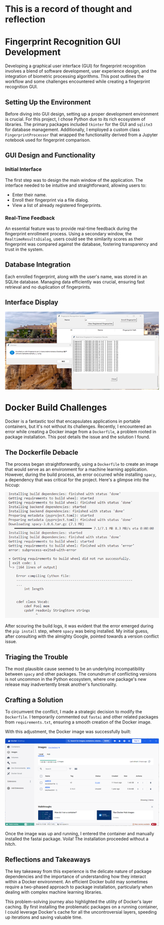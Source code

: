 # This is a record of thought and reflection





# Fingerprint Recognition GUI Development

Developing a graphical user interface (GUI) for fingerprint recognition involves a blend of software development, user experience design, and the integration of biometric processing algorithms. This post outlines the workflow and some challenges encountered while creating a fingerprint recognition GUI.

## Setting Up the Environment

Before diving into GUI design, setting up a proper development environment is crucial. For this project, I chose Python due to its rich ecosystem of libraries. The primary packages included `tkinter` for the GUI and `sqlite3` for database management. Additionally, I employed a custom class `FingerprintProcessor` that wrapped the functionality derived from a Jupyter notebook used for fingerprint comparison.

## GUI Design and Functionality

### Initial Interface

The first step was to design the main window of the application. The interface needed to be intuitive and straightforward, allowing users to:

- Enter their name.
- Enroll their fingerprint via a file dialog.
- View a list of already registered fingerprints.

### Real-Time Feedback

An essential feature was to provide real-time feedback during the fingerprint enrollment process. Using a secondary window, the `RealtimeResultsDialog`, users could see the similarity scores as their fingerprint was compared against the database, fostering transparency and trust in the system.

## Database Integration

Each enrolled fingerprint, along with the user's name, was stored in an SQLite database. Managing data efficiently was crucial, ensuring fast retrieval and no duplication of fingerprints.

## Interface Display

![](/images/zw.png "GUI diaplay")

# Docker Build Challenges

Docker is a fantastic tool that encapsulates applications in portable containers, but it's not without its challenges. Recently, I encountered an error while creating a Docker image from a `Dockerfile`, a problem rooted in package installation. This post details the issue and the solution I found.

## The Dockerfile Debacle

The process began straightforwardly, using a `Dockerfile` to create an image that would serve as an environment for a machine learning application. However, during the build process, an error occurred while installing `spacy`, a dependency that was critical for the project. Here's a glimpse into the hiccup:

![](/images/docker_error.png "Docker Build Error")

After scouring the build logs, it was evident that the error emerged during the `pip install` step, where `spacy` was being installed. My initial guess, after consulting with the almighty Google, pointed towards a version conflict issue.

## Triaging the Trouble

The most plausible cause seemed to be an underlying incompatibility between `spacy` and other packages. The conundrum of conflicting versions is not uncommon in the Python ecosystem, where one package's new release may inadvertently break another's functionality.

## Crafting a Solution

To circumvent the conflict, I made a strategic decision to modify the `Dockerfile`. I temporarily commented out `fastai` and other related packages from `requirements.txt`, ensuring a smooth creation of the Docker image. 

With this adjustment, the Docker image was successfully built:

![](/images/docker_succ.jpg "Docker Build Success")


Once the image was up and running, I entered the container and manually installed the fastai package. Voila! The installation proceeded without a hitch.

## Reflections and Takeaways

The key takeaway from this experience is the delicate nature of package dependencies and the importance of understanding how they interact within a Docker environment. An efficient Docker build may sometimes require a two-phased approach to package installation, particularly when dealing with complex machine learning libraries.

This problem-solving journey also highlighted the utility of Docker's layer caching. By first installing the problematic packages on a running container, I could leverage Docker's cache for all the uncontroversial layers, speeding up iterations and saving valuable time.


